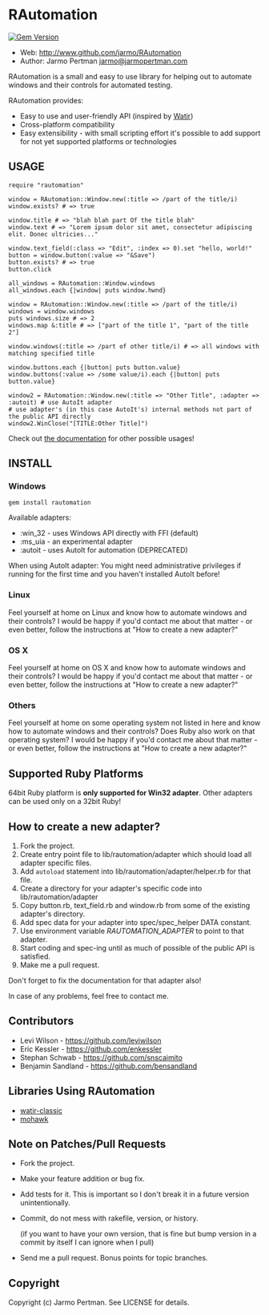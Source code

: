 # RAutomation

[![Gem Version](https://badge.fury.io/rb/rautomation.png)](http://badge.fury.io/rb/rautomation)

*   Web: http://www.github.com/jarmo/RAutomation
*   Author: Jarmo Pertman [jarmo@jarmopertman.com](mailto:jarmo@jarmopertman.com)


RAutomation is a small and easy to use library for helping out to automate
windows and their controls for automated testing.

RAutomation provides:
*   Easy to use and user-friendly API (inspired by [Watir](http://www.watir.com))
*   Cross-platform compatibility
*   Easy extensibility - with small scripting effort it's possible to add
    support for not yet  supported platforms or technologies


## USAGE

    require "rautomation"

    window = RAutomation::Window.new(:title => /part of the title/i)
    window.exists? # => true

    window.title # => "blah blah part Of the title blah"
    window.text # => "Lorem ipsum dolor sit amet, consectetur adipiscing elit. Donec ultricies..."

    window.text_field(:class => "Edit", :index => 0).set "hello, world!"
    button = window.button(:value => "&Save")
    button.exists? # => true
    button.click

    all_windows = RAutomation::Window.windows
    all_windows.each {|window| puts window.hwnd}

    window = RAutomation::Window.new(:title => /part of the title/i)
    windows = window.windows
    puts windows.size # => 2
    windows.map &:title # => ["part of the title 1", "part of the title 2"]

    window.windows(:title => /part of other title/i) # => all windows with matching specified title

    window.buttons.each {|button| puts button.value}
    window.buttons(:value => /some value/i).each {|button| puts button.value}

    window2 = RAutomation::Window.new(:title => "Other Title", :adapter => :autoit) # use AutoIt adapter
    # use adapter's (in this case AutoIt's) internal methods not part of the public API directly
    window2.WinClose("[TITLE:Other Title]")

Check out [the documentation](https://rubydoc.info/github/jarmo/RAutomation) for other possible usages!

## INSTALL

### Windows

    gem install rautomation

Available adapters:
*   :win_32 - uses Windows API directly with FFI (default)
*   :ms_uia - an experimental adapter
*   :autoit - uses AutoIt for automation (DEPRECATED)


When using AutoIt adapter: You might need administrative privileges if running
for the first time and you haven't installed AutoIt before!

### Linux

Feel yourself at home on Linux and know how to automate windows and their
controls? I would be happy if you'd contact me about that matter - or even
better, follow the instructions at "How to create a new adapter?" 

### OS X

Feel yourself at home on OS X and know how to automate windows and their
controls? I would be happy if you'd contact me about that matter - or even
better, follow the instructions at "How to create a new adapter?"

### Others

Feel yourself at home on some operating system not listed in here and know how
to automate windows and their controls? Does Ruby also work on that operating
system? I would be happy if you'd contact me about that matter - or even
better, follow the instructions at "How to create a new adapter?"

## Supported Ruby Platforms

64bit Ruby platform is **only supported for Win32 adapter**.
Other adapters can be used only on a 32bit Ruby!

## How to create a new adapter?

1.  Fork the project.
2.  Create entry point file to lib/rautomation/adapter which should load all
    adapter specific files.
3.  Add `autoload` statement into lib/rautomation/adapter/helper.rb for that
    file.
4.  Create a directory for your adapter's specific code into
    lib/rautomation/adapter
5.  Copy button.rb, text_field.rb and window.rb from some of the existing
    adapter's directory.
6.  Add spec data for your adapter into spec/spec_helper DATA constant.
7.  Use environment variable *RAUTOMATION_ADAPTER* to point to that adapter.
8.  Start coding and spec-ing until as much of possible of the public API is
    satisfied.
9.  Make me a pull request.


Don't forget to fix the documentation for that adapter also!

In case of any problems, feel free to contact me.

## Contributors

*   Levi Wilson - https://github.com/leviwilson
*   Eric Kessler - https://github.com/enkessler
*   Stephan Schwab - https://github.com/snscaimito
*   Benjamin Sandland - https://github.com/bensandland


## Libraries Using RAutomation

*   [watir-classic](https://github.com/watir/watir-classic)
*   [mohawk](https://github.com/leviwilson/mohawk)


## Note on Patches/Pull Requests

*   Fork the project.
*   Make your feature addition or bug fix.
*   Add tests for it. This is important so I don't break it in a future
    version unintentionally.
*   Commit, do not mess with rakefile, version, or history.

    (if you want to have your own version, that is fine but bump version in a
    commit by itself I can ignore when I pull)
*   Send me a pull request. Bonus points for topic branches.


## Copyright

Copyright (c) Jarmo Pertman. See LICENSE for details.
